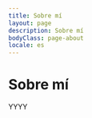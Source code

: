 ```yaml
---
title: Sobre mí
layout: page
description: Sobre mí
bodyClass: page-about
locale: es
---
```


# Sobre mí

YYYY